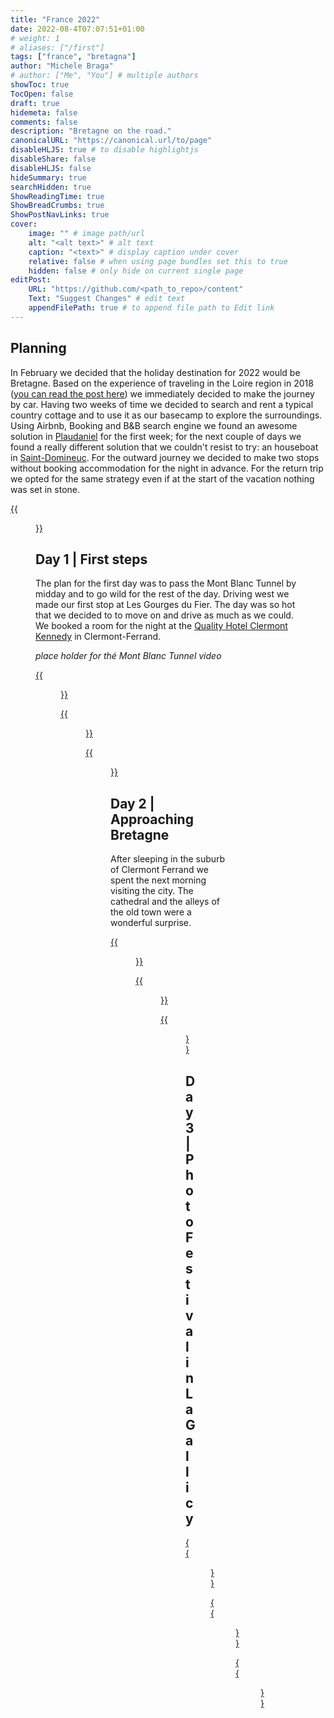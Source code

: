 ```yaml
---
title: "France 2022"
date: 2022-08-4T07:07:51+01:00
# weight: 1
# aliases: ["/first"]
tags: ["france", "bretagna"]
author: "Michele Braga"
# author: ["Me", "You"] # multiple authors
showToc: true
TocOpen: false
draft: true
hidemeta: false
comments: false
description: "Bretagne on the road."
canonicalURL: "https://canonical.url/to/page"
disableHLJS: true # to disable highlightjs
disableShare: false
disableHLJS: false
hideSummary: true
searchHidden: true
ShowReadingTime: true
ShowBreadCrumbs: true
ShowPostNavLinks: true
cover:
    image: "" # image path/url
    alt: "<alt text>" # alt text
    caption: "<text>" # display caption under cover
    relative: false # when using page bundles set this to true
    hidden: false # only hide on current single page
editPost:
    URL: "https://github.com/<path_to_repo>/content"
    Text: "Suggest Changes" # edit text
    appendFilePath: true # to append file path to Edit link
---
```


## **Planning**
In February we decided that the holiday destination for 2022 would be Bretagne. Based on the experience of traveling in the Loire region in 2018 ([you can read the post here](https://www.mikbraga.net/post/trip/france-2018)) we immediately decided to make the journey by car.
Having two weeks of time we decided to search and rent a typical country cottage and to use it as our basecamp to explore the surroundings. Using Airbnb, Booking and B&B search engine we found an awesome solution in [Plaudaniel](https://abnb.me/4aMFJkcYVrb) for the first week; for the next couple of days we found a really different solution that we couldn't resist to try: an houseboat in [Saint-Domineuc](https://abnb.me/5qiOyFZZWrb).
For the outward journey we decided to make two stops without booking accommodation for the night in advance. For the return trip we opted for the same strategy even if at the start of the vacation nothing was set in stone.

[{{<figure src="https://res.cloudinary.com/mikbraga/image/upload/v1660515611/trip/france-2022/GuruMaps-small-D1-D2-D3_ux43qw.jpg" title="The way up to Bretagne">}}](https://res.cloudinary.com/mikbraga/image/upload/v1660515624/trip/france-2022/GuruMaps-D1-D2-D3_xrrm3j.jpg)

## **Day 1** | First steps
The plan for the first day was to pass the Mont Blanc Tunnel by midday and to go wild for the rest of the day. Driving west we made our first stop at Les Gourges du Fier. The day was so hot that we decided to to move on and drive as much as we could. We booked a room for the night at the [Quality Hotel Clermont Kennedy](https://goo.gl/maps/ZJfW9EngvHnZnequ5) in Clermont-Ferrand.

*place holder for thé Mont Blanc Tunnel video*

[{{<figure src="https://res.cloudinary.com/mikbraga/image/upload/v1660460315/trip/france-2022/France-2022-D1-small-1_feykws.jpg" title="...">}}](https://res.cloudinary.com/mikbraga/image/upload/v1660460316/trip/france-2022/France-2022-D1-1_b2whup.jpg)

[{{<figure src="https://res.cloudinary.com/mikbraga/image/upload/v1660461437/trip/france-2022/France-2022-D1-small-2_qnumqo.jpg" title="...">}}](https://res.cloudinary.com/mikbraga/image/upload/v1660461441/trip/france-2022/France-2022-D1-2_x2ttv3.jpg)

[{{<figure src="https://res.cloudinary.com/mikbraga/image/upload/v1660462610/trip/france-2022/France-2022-D1-small-3_uebxmx.jpg" title="...">}}](https://res.cloudinary.com/mikbraga/image/upload/v1660462620/trip/france-2022/France-2022-D1-3_vzzioh.jpg)

## **Day 2** | Approaching Bretagne
After sleeping in the suburb of Clermont Ferrand we spent the next morning visiting the city. The cathedral and the alleys of the old town were a wonderful surprise.

[{{<figure src="" title="...">}}]()

[{{<figure src="" title="...">}}]()

[{{<figure src="" title="...">}}]()

## **Day 3** | Photo Festival in La Gallicy

[{{<figure src="" title="...">}}]()

[{{<figure src="" title="...">}}]()

[{{<figure src="" title="...">}}]()

